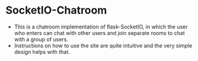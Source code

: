# SocketIO-Chatroom
- This is a chatroom implementation of flask-SocketIO, in which the user who enters can chat with other users and join separate rooms to chat with a group of users.
- Instructions on how to use the site are quite intuitive and the very simple design helps with that.

